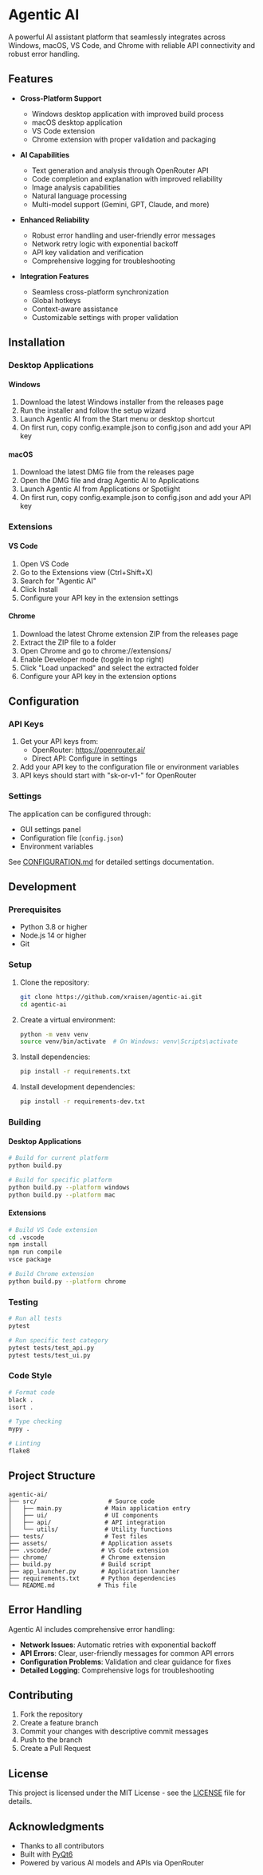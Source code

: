 # Agentic AI

A powerful AI assistant platform that seamlessly integrates across Windows, macOS, VS Code, and Chrome with reliable API connectivity and robust error handling.

## Features

- **Cross-Platform Support**
  - Windows desktop application with improved build process
  - macOS desktop application
  - VS Code extension
  - Chrome extension with proper validation and packaging

- **AI Capabilities**
  - Text generation and analysis through OpenRouter API
  - Code completion and explanation with improved reliability
  - Image analysis capabilities
  - Natural language processing
  - Multi-model support (Gemini, GPT, Claude, and more)

- **Enhanced Reliability**
  - Robust error handling and user-friendly error messages
  - Network retry logic with exponential backoff
  - API key validation and verification
  - Comprehensive logging for troubleshooting

- **Integration Features**
  - Seamless cross-platform synchronization
  - Global hotkeys
  - Context-aware assistance
  - Customizable settings with proper validation

## Installation

### Desktop Applications

#### Windows
1. Download the latest Windows installer from the releases page
2. Run the installer and follow the setup wizard
3. Launch Agentic AI from the Start menu or desktop shortcut
4. On first run, copy config.example.json to config.json and add your API key

#### macOS
1. Download the latest DMG file from the releases page
2. Open the DMG file and drag Agentic AI to Applications
3. Launch Agentic AI from Applications or Spotlight
4. On first run, copy config.example.json to config.json and add your API key

### Extensions

#### VS Code
1. Open VS Code
2. Go to the Extensions view (Ctrl+Shift+X)
3. Search for "Agentic AI"
4. Click Install
5. Configure your API key in the extension settings

#### Chrome
1. Download the latest Chrome extension ZIP from the releases page
2. Extract the ZIP file to a folder
3. Open Chrome and go to chrome://extensions/
4. Enable Developer mode (toggle in top right)
5. Click "Load unpacked" and select the extracted folder
6. Configure your API key in the extension options

## Configuration

### API Keys
1. Get your API keys from:
   - OpenRouter: https://openrouter.ai/
   - Direct API: Configure in settings
2. Add your API key to the configuration file or environment variables
3. API keys should start with "sk-or-v1-" for OpenRouter

### Settings
The application can be configured through:
- GUI settings panel
- Configuration file (`config.json`)
- Environment variables

See [CONFIGURATION.md](CONFIGURATION.md) for detailed settings documentation.

## Development

### Prerequisites
- Python 3.8 or higher
- Node.js 14 or higher
- Git

### Setup
1. Clone the repository:
   ```bash
   git clone https://github.com/xraisen/agentic-ai.git
   cd agentic-ai
   ```

2. Create a virtual environment:
   ```bash
   python -m venv venv
   source venv/bin/activate  # On Windows: venv\Scripts\activate
   ```

3. Install dependencies:
   ```bash
   pip install -r requirements.txt
   ```

4. Install development dependencies:
   ```bash
   pip install -r requirements-dev.txt
   ```

### Building

#### Desktop Applications
```bash
# Build for current platform
python build.py

# Build for specific platform
python build.py --platform windows
python build.py --platform mac
```

#### Extensions
```bash
# Build VS Code extension
cd .vscode
npm install
npm run compile
vsce package

# Build Chrome extension
python build.py --platform chrome
```

### Testing
```bash
# Run all tests
pytest

# Run specific test category
pytest tests/test_api.py
pytest tests/test_ui.py
```

### Code Style
```bash
# Format code
black .
isort .

# Type checking
mypy .

# Linting
flake8
```

## Project Structure

```
agentic-ai/
├── src/                    # Source code
│   ├── main.py            # Main application entry
│   ├── ui/                # UI components
│   ├── api/               # API integration
│   └── utils/             # Utility functions
├── tests/                 # Test files
├── assets/               # Application assets
├── .vscode/              # VS Code extension
├── chrome/               # Chrome extension
├── build.py              # Build script
├── app_launcher.py       # Application launcher
├── requirements.txt      # Python dependencies
└── README.md            # This file
```

## Error Handling

Agentic AI includes comprehensive error handling:

- **Network Issues**: Automatic retries with exponential backoff
- **API Errors**: Clear, user-friendly messages for common API errors
- **Configuration Problems**: Validation and clear guidance for fixes
- **Detailed Logging**: Comprehensive logs for troubleshooting

## Contributing

1. Fork the repository
2. Create a feature branch
3. Commit your changes with descriptive commit messages
4. Push to the branch
5. Create a Pull Request

## License

This project is licensed under the MIT License - see the [LICENSE](LICENSE) file for details.

## Acknowledgments

- Thanks to all contributors
- Built with [PyQt6](https://www.riverbankcomputing.com/software/pyqt/)
- Powered by various AI models and APIs via OpenRouter 